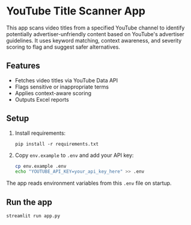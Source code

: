 # YouTube Title Scanner App

This app scans video titles from a specified YouTube channel to identify potentially advertiser-unfriendly content based on YouTube's advertiser guidelines. It uses keyword matching, context awareness, and severity scoring to flag and suggest safer alternatives.

## Features
- Fetches video titles via YouTube Data API
- Flags sensitive or inappropriate terms
- Applies context-aware scoring
- Outputs Excel reports

## Setup
1. Install requirements:
   ```
   pip install -r requirements.txt
   ```
2. Copy `env.example` to `.env` and add your API key:
   ```bash
   cp env.example .env
   echo "YOUTUBE_API_KEY=your_api_key_here" >> .env
   ```

The app reads environment variables from this `.env` file on startup.

## Run the app
```bash
streamlit run app.py
```
